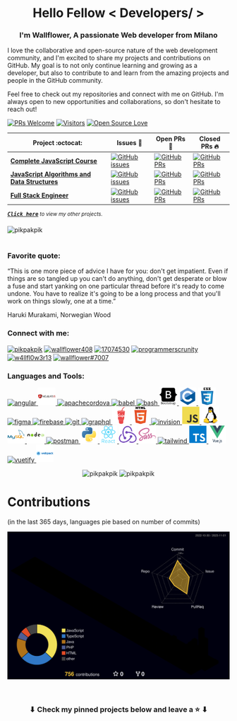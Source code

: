 <h1 align="center">Hello Fellow < Developers/ ></h1>
<h3 align="center"> I'm Wallflower, A passionate Web developer from Milano</h3>

<!-- - 🌱 I’m currently mastering my skills in **Javascript**

- 👯 I’m looking to collaborate on **Javascript projects**

- 💬 Ask me about **React, Vue, Angular, NodeJs**	 -->
I love the collaborative and open-source nature of the web development community, and I'm excited to share my projects and contributions on GitHub. My goal is to not only continue learning and growing as a developer, but also to contribute to and learn from the amazing projects and people in the GitHub community.

Feel free to check out my repositories and connect with me on GitHub. I'm always open to new opportunities and collaborations, so don't hesitate to reach out!
 <br>

[![PRs Welcome](https://img.shields.io/badge/PRs-welcome-brightgreen.svg?style=flat&logo=github)](https://github.com/pikpakpik) [![Visitors](https://visitor-badge.glitch.me/badge?page_id=somekinfofwallflower.visitor-badge)](https://github.com/pikpakpik) [![Open Source Love](https://badges.frapsoft.com/os/v2/open-source.svg?v=103)](https://github.com/pikpakpik)

|      Project :octocat:   |     Issues :bug:   | Open PRs :bell:  | Closed PRs :fire:  |
|-------------|-------------------|---|---|
| [**Complete JavaScript Course**](https://github.com/pikpakpik/complete-javascript-course-2021) | [![GitHub issues](https://img.shields.io/github/issues/pikpakpik/complete-javascript-course-2021?color=green&logo=github&style=flat)](https://github.com/pikpakpik/complete-javascript-course-2021/issues) | [![GitHub PRs](https://img.shields.io/github/issues-pr/pikpakpik/complete-javascript-course-2021?style=flat&logo=github)](https://github.com/pikpakpik/complete-javascript-course-2021/pulls)  | [![GitHub PRs](https://img.shields.io/github/issues-pr-closed/pikpakpik/complete-javascript-course-2021?style=flat&color=critical&logo=github)](https://github.com/pikpakpik/complete-javascript-course-2021/pulls?q=is%3Apr+is%3Aclosed)  |
| [**JavaScript Algorithms and Data Structures**](https://github.com/pikpakpik/javascript-algorithms-and-data-structures) | [![GitHub issues](https://img.shields.io/github/issues/pikpakpik/javascript-algorithms-and-data-structures?color=green&logo=github&style=flat)](https://github.com/pikpakpik/javascript-algorithms-and-data-structures) | [![GitHub PRs](https://img.shields.io/github/issues-pr/pikpakpik/javascript-projects-2021?style=flat&logo=github)](https://github.com/pikpakpik/javascript-projects-2021pulls)  | [![GitHub PRs](https://img.shields.io/github/issues-pr-closed/pikpakpik/javascript-algorithms-and-data-structures?style=flat&color=critical&logo=github)](https://github.com/pikpakpik/javascript-algorithms-and-data-structures/pulls?q=is%3Apr+is%3Aclosed)  |
| [**Full Stack Engineer**](https://github.com/pikpakpik/full-stack-engineer-2021) | [![GitHub issues](https://img.shields.io/github/issues/pikpakpik/full-stack-engineer-2021?color=green&logo=github&style=flat)](https://github.com/pikpakpik/full-stack-engineer-2021/issues) | [![GitHub PRs](https://img.shields.io/github/issues-pr/pikpakpik/full-stack-engineer-2021?style=flat&logo=github)](https://github.com/pikpakpik/full-stack-engineer-2021/pulls)  | [![GitHub PRs](https://img.shields.io/github/issues-pr-closed/pikpakpik/full-stack-engineer-2021?style=flat&color=critical&logo=github)](https://github.com/pikpakpik/full-stack-engineer-2021/pulls?q=is%3Apr+is%3Aclosed)  |

<sup><kbd>***[Click here](https://github.com/pikpakpik/my-views-counter)***</kbd> *to view my other projects.</sup>* <br>

<!-- #### [Click here to ask or suggest anything about my repositories!](https://github.com/pikpakpik/pikpakpik/issues/new) <img src='https://raw.githubusercontent.com/ShahriarShafin/ShahriarShafin/main/Assets/handshake.gif' width="100px"><br><br> -->

<p><a href="https://ko-fi.com/pikpakpik"> <img align="left" src="https://cdn.ko-fi.com/cdn/kofi3.png?v=3" height="50" width="210" alt="pikpakpik" /></a></p><br><br>

<h3 align="left"> Favorite quote:</h3>
<!-- <p>“I always did something I was a little not ready to do. I think that’s how you grow. When there’s that moment of ‘Wow, I’m not really sure I can do this,’ and you push through those moments, that’s when you have a breakthrough.” – Marissa Mayer</p> -->

<!-- 2022-02-23 -->
<p>“This is one more piece of advice I have for you: don't get impatient. Even if things are so tangled up you can't do anything, don't get desperate or blow a fuse and start yanking on one particular thread before it's ready to come undone. You have to realize it's going to be a
long process and that you'll work on things slowly, one at a time.”

Haruki Murakami, Norwegian Wood
</p>

<h3 align="left">Connect with me:</h3>
<p align="left">
<a href="https://codepen.io/pikpakpik" target="blank"><img align="center" src="https://raw.githubusercontent.com/rahuldkjain/github-profile-readme-generator/master/src/images/icons/Social/codepen.svg" alt="pikpakpik" height="30" width="40" /></a>
<a href="https://twitter.com/wallflower408" target="blank"><img align="center" src="https://raw.githubusercontent.com/rahuldkjain/github-profile-readme-generator/master/src/images/icons/Social/twitter.svg" alt="wallflower408" height="30" width="40" /></a>
<a href="https://stackoverflow.com/users/17074530" target="blank"><img align="center" src="https://raw.githubusercontent.com/rahuldkjain/github-profile-readme-generator/master/src/images/icons/Social/stack-overflow.svg" alt="17074530" height="30" width="40" /></a>
<a href="https://instagram.com/programmerscrunity" target="blank"><img align="center" src="https://raw.githubusercontent.com/rahuldkjain/github-profile-readme-generator/master/src/images/icons/Social/instagram.svg" alt="programmerscrunity" height="30" width="40" /></a>
<a href="https://www.hackerrank.com/w4llfl0w3r13" target="blank"><img align="center" src="https://raw.githubusercontent.com/rahuldkjain/github-profile-readme-generator/master/src/images/icons/Social/hackerrank.svg" alt="w4llfl0w3r13" height="30" width="40" /></a>
<a href="https://discord.gg/wallflower#7007" target="blank"><img align="center" src="https://raw.githubusercontent.com/rahuldkjain/github-profile-readme-generator/master/src/images/icons/Social/discord.svg" alt="wallflower#7007" height="30" width="40" /></a>
</p>

<h3 align="left">Languages and Tools:</h3>
<p align="left"> <a href="https://angular.io" target="_blank"> <img src="https://angular.io/assets/images/logos/angular/angular.svg" alt="angular" width="40" height="40"/> </a> <a href="https://angular.io" target="_blank"> <img src="https://raw.githubusercontent.com/devicons/devicon/master/icons/angularjs/angularjs-original-wordmark.svg" alt="angularjs" width="40" height="40"/> </a> <a href="https://cordova.apache.org/" target="_blank"> <img src="https://www.vectorlogo.zone/logos/apache_cordova/apache_cordova-icon.svg" alt="apachecordova" width="40" height="40"/> </a> <a href="https://babeljs.io/" target="_blank"> <img src="https://www.vectorlogo.zone/logos/babeljs/babeljs-icon.svg" alt="babel" width="40" height="40"/> </a> <a href="https://www.gnu.org/software/bash/" target="_blank"> <img src="https://www.vectorlogo.zone/logos/gnu_bash/gnu_bash-icon.svg" alt="bash" width="40" height="40"/> </a> <a href="https://getbootstrap.com" target="_blank"> <img src="https://raw.githubusercontent.com/devicons/devicon/master/icons/bootstrap/bootstrap-plain-wordmark.svg" alt="bootstrap" width="40" height="40"/> </a> <a href="https://www.cprogramming.com/" target="_blank"> <img src="https://raw.githubusercontent.com/devicons/devicon/master/icons/c/c-original.svg" alt="c" width="40" height="40"/> </a> <a href="https://www.w3schools.com/css/" target="_blank"> <img src="https://raw.githubusercontent.com/devicons/devicon/master/icons/css3/css3-original-wordmark.svg" alt="css3" width="40" height="40"/> </a> <a href="https://www.figma.com/" target="_blank"> <img src="https://www.vectorlogo.zone/logos/figma/figma-icon.svg" alt="figma" width="40" height="40"/> </a> <a href="https://firebase.google.com/" target="_blank"> <img src="https://www.vectorlogo.zone/logos/firebase/firebase-icon.svg" alt="firebase" width="40" height="40"/> </a> <a href="https://git-scm.com/" target="_blank"> <img src="https://www.vectorlogo.zone/logos/git-scm/git-scm-icon.svg" alt="git" width="40" height="40"/> </a> <a href="https://graphql.org" target="_blank"> <img src="https://www.vectorlogo.zone/logos/graphql/graphql-icon.svg" alt="graphql" width="40" height="40"/> </a> <a href="https://gulpjs.com" target="_blank"> <img src="https://raw.githubusercontent.com/devicons/devicon/master/icons/gulp/gulp-plain.svg" alt="gulp" width="40" height="40"/> </a> <a href="https://www.w3.org/html/" target="_blank"> <img src="https://raw.githubusercontent.com/devicons/devicon/master/icons/html5/html5-original-wordmark.svg" alt="html5" width="40" height="40"/> </a> <a href="https://www.invisionapp.com/" target="_blank"> <img src="https://www.vectorlogo.zone/logos/invisionapp/invisionapp-icon.svg" alt="invision" width="40" height="40"/> </a> <a href="https://developer.mozilla.org/en-US/docs/Web/JavaScript" target="_blank"> <img src="https://raw.githubusercontent.com/devicons/devicon/master/icons/javascript/javascript-original.svg" alt="javascript" width="40" height="40"/> </a> <a href="https://www.linux.org/" target="_blank"> <img src="https://raw.githubusercontent.com/devicons/devicon/master/icons/linux/linux-original.svg" alt="linux" width="40" height="40"/> </a> <a href="https://www.mysql.com/" target="_blank"> <img src="https://raw.githubusercontent.com/devicons/devicon/master/icons/mysql/mysql-original-wordmark.svg" alt="mysql" width="40" height="40"/> </a> <a href="https://nodejs.org" target="_blank"> <img src="https://raw.githubusercontent.com/devicons/devicon/master/icons/nodejs/nodejs-original-wordmark.svg" alt="nodejs" width="40" height="40"/> </a> <a href="https://postman.com" target="_blank"> <img src="https://www.vectorlogo.zone/logos/getpostman/getpostman-icon.svg" alt="postman" width="40" height="40"/> </a> <a href="https://www.python.org" target="_blank"> <img src="https://raw.githubusercontent.com/devicons/devicon/master/icons/python/python-original.svg" alt="python" width="40" height="40"/> </a> <a href="https://reactjs.org/" target="_blank"> <img src="https://raw.githubusercontent.com/devicons/devicon/master/icons/react/react-original-wordmark.svg" alt="react" width="40" height="40"/> </a> <a href="https://redux.js.org" target="_blank"> <img src="https://raw.githubusercontent.com/devicons/devicon/master/icons/redux/redux-original.svg" alt="redux" width="40" height="40"/> </a> <a href="https://sass-lang.com" target="_blank"> <img src="https://raw.githubusercontent.com/devicons/devicon/master/icons/sass/sass-original.svg" alt="sass" width="40" height="40"/> </a> <a href="https://tailwindcss.com/" target="_blank"> <img src="https://www.vectorlogo.zone/logos/tailwindcss/tailwindcss-icon.svg" alt="tailwind" width="40" height="40"/> </a> <a href="https://www.typescriptlang.org/" target="_blank"> <img src="https://raw.githubusercontent.com/devicons/devicon/master/icons/typescript/typescript-original.svg" alt="typescript" width="40" height="40"/> </a> <a href="https://vuejs.org/" target="_blank"> <img src="https://raw.githubusercontent.com/devicons/devicon/master/icons/vuejs/vuejs-original-wordmark.svg" alt="vuejs" width="40" height="40"/> </a> <a href="https://vuetifyjs.com/en/" target="_blank"> <img src="https://bestofjs.org/logos/vuetify.svg" alt="vuetify" width="40" height="40"/> </a> <a href="https://webpack.js.org" target="_blank"> <img src="https://raw.githubusercontent.com/devicons/devicon/d00d0969292a6569d45b06d3f350f463a0107b0d/icons/webpack/webpack-original-wordmark.svg" alt="webpack" width="40" height="40"/> </a> 
		
<p align="center">
  <img width="400em" src="https://github-readme-stats.vercel.app/api?username=pikpakpik&show_icons=true&locale=en&theme=radical"                alt="pikpakpik"/>
  <img width="400em" src="https://github-readme-streak-stats.herokuapp.com/?user=pikpakpik&theme=radical" alt="pikpakpik" />
</p>

<!-- <p align="center"> 
  <img width="600em" src="https://github-readme-stats.vercel.app/api/top-langs/?username=pikpakpik&layout=compact&langs_count=999&include_all_commits=true&hide_progress=true&hide_border=true&theme=radical&hide=">
</p> -->

# Contributions
(in the last 365 days, languages pie based on number of commits)

![](./profile-3d-contrib/profile-night-rainbow.svg)

<br/>
<h3 align="center">
	⬇ Check my pinned projects below and leave a ⭐️ ⬇
</h3>

